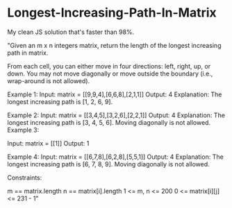 # Longest-Increasing-Path-In-Matrix

My clean JS solution that's faster than 98%. 

"Given an m x n integers matrix, return the length of the longest increasing path in matrix.
 

From each cell, you can either move in four directions: left, right, up, or down. You may not move diagonally or move outside the boundary (i.e., wrap-around is not allowed).




Example 1:
Input: matrix = [[9,9,4],[6,6,8],[2,1,1]]
Output: 4
Explanation: The longest increasing path is [1, 2, 6, 9].



Example 2:
Input: matrix = [[3,4,5],[3,2,6],[2,2,1]]
Output: 4
Explanation: The longest increasing path is [3, 4, 5, 6]. Moving diagonally is not allowed.
Example 3:

Input: matrix = [[1]]
Output: 1
 
Example 4: Input: matrix = [[6,7,8],[6,2,8],[5,5,1]]
Output: 4
Explanation: The longest increasing path is [6, 7, 8, 9]. Moving diagonally is not allowed.



Constraints:

m == matrix.length
n == matrix[i].length
1 <= m, n <= 200
0 <= matrix[i][j] <= 231 - 1"




